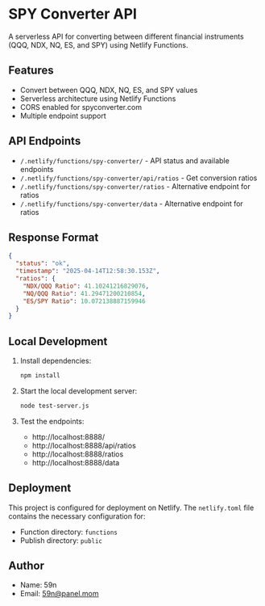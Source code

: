 # SPY Converter API

A serverless API for converting between different financial instruments (QQQ, NDX, NQ, ES, and SPY) using Netlify Functions.

## Features

- Convert between QQQ, NDX, NQ, ES, and SPY values
- Serverless architecture using Netlify Functions
- CORS enabled for spyconverter.com
- Multiple endpoint support

## API Endpoints

- `/.netlify/functions/spy-converter/` - API status and available endpoints
- `/.netlify/functions/spy-converter/api/ratios` - Get conversion ratios
- `/.netlify/functions/spy-converter/ratios` - Alternative endpoint for ratios
- `/.netlify/functions/spy-converter/data` - Alternative endpoint for ratios

## Response Format

```json
{
  "status": "ok",
  "timestamp": "2025-04-14T12:58:30.153Z",
  "ratios": {
    "NDX/QQQ Ratio": 41.10241216829076,
    "NQ/QQQ Ratio": 41.29471200210854,
    "ES/SPY Ratio": 10.072138887159946
  }
}
```

## Local Development

1. Install dependencies:
   ```bash
   npm install
   ```

2. Start the local development server:
   ```bash
   node test-server.js
   ```

3. Test the endpoints:
   - http://localhost:8888/
   - http://localhost:8888/api/ratios
   - http://localhost:8888/ratios
   - http://localhost:8888/data

## Deployment

This project is configured for deployment on Netlify. The `netlify.toml` file contains the necessary configuration for:
- Function directory: `functions`
- Publish directory: `public`

## Author

- Name: 59n
- Email: 59n@panel.mom 